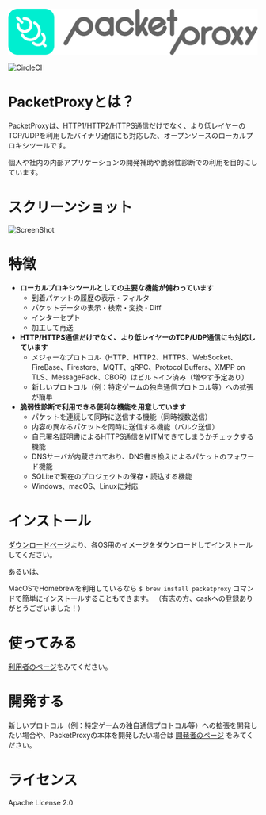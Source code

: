 ![PacketProxy](./assets/images/packetproxy.png)

[![CircleCI](https://circleci.com/gh/DeNA/PacketProxy/tree/master.svg?style=svg)](https://circleci.com/gh/DeNA/PacketProxy/tree/master)

# PacketProxyとは？

PacketProxyは、HTTP1/HTTP2/HTTPS通信だけでなく、より低レイヤーのTCP/UDPを利用したバイナリ通信にも対応した、オープンソースのローカルプロキシツールです。
  
個人や社内の内部アプリケーションの開発補助や脆弱性診断での利用を目的にしています。
 
# スクリーンショット

![ScreenShot](./assets/images/screenshot.gif)
 
# 特徴

- **ローカルプロキシツールとしての主要な機能が備わっています**
  - 到着パケットの履歴の表示・フィルタ
  - パケットデータの表示・検索・変換・Diff
  - インターセプト
  - 加工して再送
- **HTTP/HTTPS通信だけでなく、より低レイヤーのTCP/UDP通信にも対応しています**
  - メジャーなプロトコル（HTTP、HTTP2、HTTPS、WebSocket、FireBase、Firestore、MQTT、gRPC、Protocol Buffers、XMPP on TLS、MessagePack、CBOR）はビルトイン済み（増やす予定あり）
  - 新しいプロトコル（例：特定ゲームの独自通信プロトコル等）への拡張が簡単
- **脆弱性診断で利用できる便利な機能を用意しています**
  - パケットを連続して同時に送信する機能（同時複数送信）
  - 内容の異なるパケットを同時に送信する機能（バルク送信）
  - 自己署名証明書によるHTTPS通信をMITMできてしまうかチェックする機能
  - DNSサーバが内蔵されており、DNS書き換えによるパケットのフォワード機能
  - SQLiteで現在のプロジェクトの保存・読込する機能
  - Windows、macOS、Linuxに対応

# インストール
  
[ダウンロードページ](https://github.com/DeNA/PacketProxy/releases)より、各OS用のイメージをダウンロードしてインストールしてください。

あるいは、

MacOSでHomebrewを利用しているなら `$ brew install packetproxy` コマンドで簡単にインストールすることもできます。
（有志の方、caskへの登録ありがとうございました！）

# 使ってみる

[利用者のページ](https://github.com/DeNA/PacketProxy/wiki/%E4%BD%BF%E3%81%A3%E3%81%A6%E3%81%BF%E3%82%8B)をみてください。
 
# 開発する

新しいプロトコル（例：特定ゲームの独自通信プロトコル等）への拡張を開発したい場合や、PacketProxyの本体を開発したい場合は
[開発者のページ](https://github.com/DeNA/PacketProxy/wiki/%E9%96%8B%E7%99%BA%E3%81%99%E3%82%8B)
をみてください。
 
# ライセンス

Apache License 2.0


